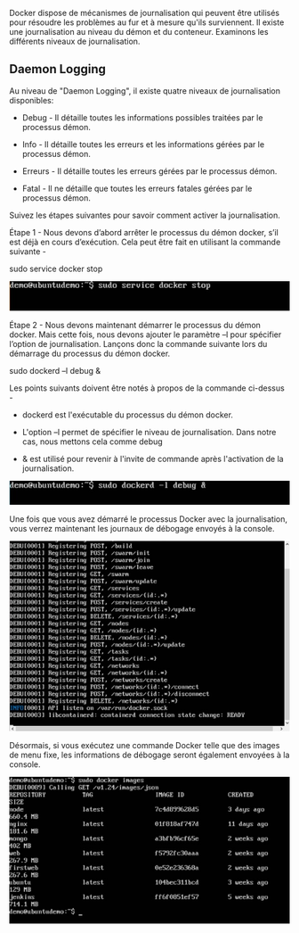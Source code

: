 
Docker dispose de mécanismes de journalisation qui peuvent être utilisés pour résoudre les problèmes au fur et à mesure qu'ils surviennent. Il existe une journalisation au niveau du démon et du conteneur. Examinons les différents niveaux de journalisation.
## Daemon Logging

Au niveau de "Daemon Logging", il existe quatre niveaux de journalisation disponibles:
* Debug - Il détaille toutes les informations possibles traitées par le processus démon.

* Info - Il détaille toutes les erreurs et les informations gérées par le processus démon.

* Erreurs - Il détaille toutes les erreurs gérées par le processus démon.

* Fatal - Il ne détaille que toutes les erreurs fatales gérées par le processus démon.

Suivez les étapes suivantes pour savoir comment activer la journalisation.

Étape 1 - Nous devons d’abord arrêter le processus du démon docker, s’il est déjà en cours d’exécution. Cela peut être fait en utilisant la commande suivante -

sudo service docker stop 

![](1.jpg)

Étape 2 - Nous devons maintenant démarrer le processus du démon docker. Mais cette fois, nous devons ajouter le paramètre –l pour spécifier l’option de journalisation. Lançons donc la commande suivante lors du démarrage du processus du démon docker.

sudo dockerd –l debug &

Les points suivants doivent être notés à propos de la commande ci-dessus -

* dockerd est l'exécutable du processus du démon docker.

* L'option –l permet de spécifier le niveau de journalisation. Dans notre cas, nous mettons cela comme debug

* & est utilisé pour revenir à l'invite de commande après l'activation de la journalisation.

![](2.jpg)

Une fois que vous avez démarré le processus Docker avec la journalisation, vous verrez maintenant les journaux de débogage envoyés à la console.

![](3.jpg)

Désormais, si vous exécutez une commande Docker telle que des images de menu fixe, les informations de débogage seront également envoyées à la console.

![](4.jpg)


